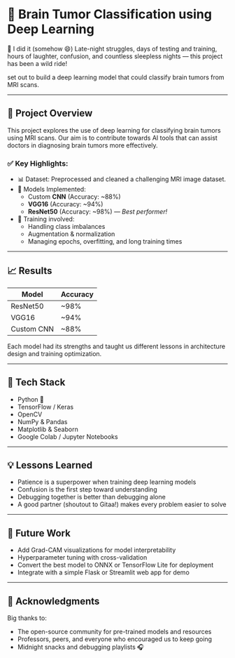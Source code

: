 # 🧠 Brain Tumor Classification using Deep Learning

🎉 I  did it (somehow 😄)
Late-night struggles, days of testing and training, hours of laughter, confusion, and countless sleepless nights — this project has been a wild ride!

 set out to build a deep learning model that could classify brain tumors from MRI scans.

---

## 🚀 Project Overview

This project explores the use of deep learning for classifying brain tumors using MRI scans. Our aim is to contribute towards AI tools that can assist doctors in diagnosing brain tumors more effectively.

### ✅ Key Highlights:
- 📊 Dataset: Preprocessed and cleaned a challenging MRI image dataset.
- 🧠 Models Implemented:
  - Custom **CNN** (Accuracy: ~88%)
  - **VGG16** (Accuracy: ~94%)
  - **ResNet50** (Accuracy: ~98%) — *Best performer!*
- 🔄 Training involved:
  - Handling class imbalances
  - Augmentation & normalization
  - Managing epochs, overfitting, and long training times

---

## 📈 Results

| Model     | Accuracy |
|-----------|----------|
| ResNet50  | ~98%     |
| VGG16     | ~94%     |
| Custom CNN| ~88%     |

Each model had its strengths and taught us different lessons in architecture design and training optimization.

---

## 🧪 Tech Stack

- Python 🐍
- TensorFlow / Keras
- OpenCV
- NumPy & Pandas
- Matplotlib & Seaborn
- Google Colab / Jupyter Notebooks

---

## 💡 Lessons Learned

- Patience is a superpower when training deep learning models
- Confusion is the first step toward understanding
- Debugging together is better than debugging alone
- A good partner (shoutout to Gitaa!) makes every problem easier to solve

---

## 🏁 Future Work

- Add Grad-CAM visualizations for model interpretability
- Hyperparameter tuning with cross-validation
- Convert the best model to ONNX or TensorFlow Lite for deployment
- Integrate with a simple Flask or Streamlit web app for demo

---

## 🙌 Acknowledgments

Big thanks to:
- The open-source community for pre-trained models and resources
- Professors, peers, and everyone who encouraged us to keep going
- Midnight snacks and debugging playlists 🎧



